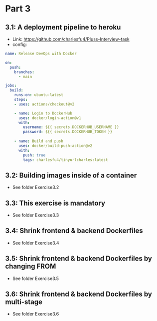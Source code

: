 # Part 3

## 3.1: A deployment pipeline to heroku 

- Link: https://github.com/charlesfu4/Pluss-Interview-task
- config:

```yaml
name: Release DevOps with Docker

on:
  push:
    branches: 
      - main 

jobs:
  build:
    runs-on: ubuntu-latest
    steps:
    - uses: actions/checkout@v2

    - name: Login to DockerHub
      uses: docker/login-action@v1 
      with:
        username: ${{ secrets.DOCKERHUB_USERNAME }}
        password: ${{ secrets.DOCKERHUB_TOKEN }}
    
    - name: Build and push
      uses: docker/build-push-action@v2
      with:
        push: true
        tags: charlesfu4/tinyurlcharles:latest
```

## 3.2: Building images inside of a container

- See folder Exercise3.2

## 3.3: This exercise is mandatory  

- See folder Exercise3.3

## 3.4: Shrink frontend & backend Dockerfiles  

- See folder Exercise3.4

## 3.5: Shrink frontend & backend Dockerfiles by changing FROM

- See folder Exercise3.5

## 3.6: Shrink frontend & backend Dockerfiles by multi-stage 

- See folder Exercise3.6